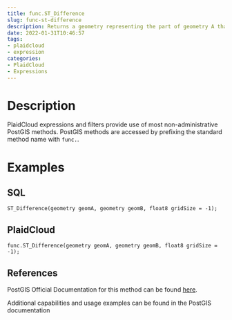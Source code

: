 ```yaml
---
title: func.ST_Difference
slug: func-st-difference
description: Returns a geometry representing the part of geometry A that does not intersect geometry B
date: 2022-01-31T10:46:57
tags:
- plaidcloud
- expression
categories:
- PlaidCloud
- Expressions
---
```



# Description


PlaidCloud expressions and filters provide use of most non-administrative PostGIS methods. PostGIS methods are accessed by prefixing the standard method name with `func.`.



# Examples


## SQL



```
ST_Difference(geometry geomA, geometry geomB, float8 gridSize = -1);
```


## PlaidCloud



```
func.ST_Difference(geometry geomA, geometry geomB, float8 gridSize = -1);
```


## References


PostGIS Official Documentation for this method can be found [here](https://postgis.net/docs/manual-3.1/ST_Difference.html).



Additional capabilities and usage examples can be found in the PostGIS documentation

